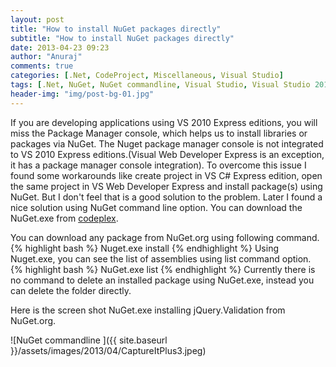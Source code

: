 ```yaml
---
layout: post
title: "How to install NuGet packages directly"
subtitle: "How to install NuGet packages directly"
date: 2013-04-23 09:23
author: "Anuraj"
comments: true
categories: [.Net, CodeProject, Miscellaneous, Visual Studio]
tags: [.Net, NuGet, NuGet commandline, Visual Studio, Visual Studio 2010]
header-img: "img/post-bg-01.jpg"
---
```

If you are developing applications using VS 2010 Express editions, you will miss the Package Manager console, which helps us to install libraries or packages via NuGet. The Nuget package manager console is not integrated to VS 2010 Express editions.(Visual Web Developer Express is an exception, it has a package manager console integration). To overcome this issue I found some workarounds like create project in VS C# Express edition, open the same project in VS Web Developer Express and install package(s) using NuGet. But I don't feel that is a good solution to the problem. Later I found a nice solution using NuGet command line option. You can download the NuGet.exe from [codeplex](https://nuget.codeplex.com/releases/view/104451). 

You can download any package from NuGet.org using following command.
{% highlight bash %}
Nuget.exe install <package name>
{% endhighlight %}
Using Nuget.exe, you can see the list of assemblies using list command option.
{% highlight bash %}
NuGet.exe list <package name>
{% endhighlight %}
Currently there is no command to delete an installed package using NuGet.exe, instead you can delete the folder directly.

Here is the screen shot NuGet.exe installing jQuery.Validation from NuGet.org.

![NuGet commandline ]({{ site.baseurl }}/assets/images/2013/04/CaptureItPlus3.jpeg)


